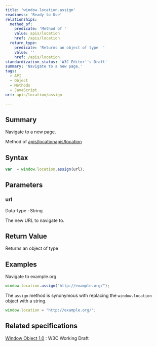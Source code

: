 ```yaml
---
title: 'window.location.assign'
readiness: 'Ready to Use'
relationships:
  method_of:
    predicate: 'Method of '
    value: apis/location
    href: /apis/location
  return_type:
    predicate: 'Returns an object of type  '
    value: ''
    href: /apis/location
standardization_status: 'W3C Editor''s Draft'
summary: 'Navigate to a new page.'
tags:
  - API
  - Object
  - Methods
  - JavaScript
uri: apis/location/assign

---
```

## Summary

Navigate to a new page.

Method of [apis/location](/apis/location)[apis/location](/apis/location)

## Syntax

``` js
var  = window.location.assign(url);
```

## Parameters

### url

 Data-type
:   String

 The new URL to navigate to.

## Return Value

Returns an object of type

## Examples

Navigate to example.org.

``` js
window.location.assign("http://example.org/");
```

The `assign` method is synonymous with replacing the `window.location` object with a string.

``` js
window.location = "http://example.org/";
```

## Related specifications

[Window Object 1.0](http://www.w3.org/TR/Window/)
:   W3C Working Draft
